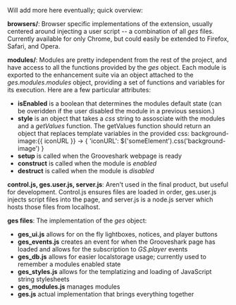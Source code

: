 Will add more here eventually; quick overview:

**browsers/**: Browser specific implementations of the extension, usually centered around injecting a user script -- a combination of all *ges* files. Currently available for only Chrome, but could easily be extended to Firefox, Safari, and Opera.

**modules/**: Modules are pretty independent from the rest of the project, and have access to all the functions provided by the *ges* object. Each module is exported to the enhancement suite via an object attached to the *ges.modules.modules* object, providing a set of functions and variables for its execution. Here are a few particular attributes:

- **isEnabled** is a boolean that determines the modules default state (can be overidden if the user disabled the module in a previous session.)
- **style** is an object that takes a *css* string to assosciate with the modules and a *getValues* function. The getValues function should return an object that replaces template variables in the provided css: background-image:{{ iconURL }} -> { 'iconURL': $('someElement').css('background-image') }
- **setup** is called when the Grooveshark webpage is ready
- **construct** is called when the module is *enabled*
- **destruct** is called when the module is *disabled*

**control.js, ges.user.js, server.js**: Aren't used in the final product, but useful for development. Control.js ensures files are loaded in order, ges.user.js injects script files into the page, and server.js is a node.js server which hosts those files from localhost.

**ges files**: The implementation of the *ges* object:

- **ges_ui.js** allows for on the fly lightboxes, notices, and player buttons
- **ges_events.js** creates an event for when the Grooveshark page has loaded and allows for the subscription to *GS.player* events
- **ges_db.js** allows for easier localstorage usage; currently used to remember a modules enabled state
- **ges_styles.js** allows for the templatizing and loading of JavaScript string stylesheets
- **ges_modules.js** manages modules 
- **ges.js** actual implementation that brings everything together

        
